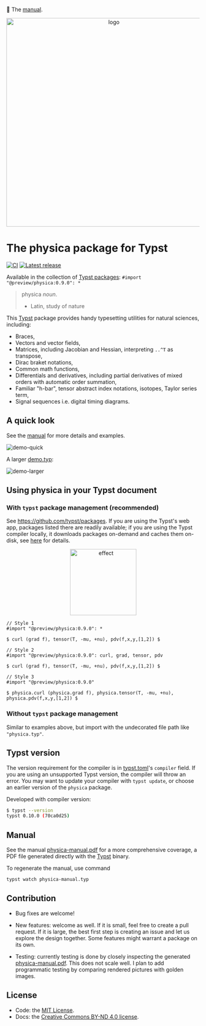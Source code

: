 :green_book: The [manual](https://github.com/Leedehai/typst-physics/blob/master/physica-manual.pdf).
<p align="center">
<img width="545" alt="logo" src="https://github.com/Leedehai/typst-physics/assets/18319900/ed86198a-8ddb-4473-aed3-8111d5ecde60">
</p>

# The physica package for Typst

[![CI](https://github.com/Leedehai/typst-physics/actions/workflows/ci.yml/badge.svg)](https://github.com/Leedehai/typst-physics/actions/workflows/ci.yml)
[![Latest release](https://img.shields.io/github/v/release/Leedehai/typst-physics.svg?color=gold)][latest-release]

Available in the collection of [Typst packages](https://typst.app/docs/packages/): `#import "@preview/physica:0.9.0": *`

> physica _noun_.
> * Latin, study of nature

This [Typst](https://typst.app) package provides handy typesetting utilities for
natural sciences, including:
* Braces,
* Vectors and vector fields,
* Matrices, including Jacobian and Hessian, interpreting `..^T` as transpose,
* Dirac braket notations,
* Common math functions,
* Differentials and derivatives, including partial derivatives of mixed orders with automatic order summation,
* Familiar "h-bar", tensor abstract index notations, isotopes, Taylor series term,
* Signal sequences i.e. digital timing diagrams.

## A quick look

See the [manual](https://github.com/Leedehai/typst-physics/blob/master/physica-manual.pdf) for more details and examples.

![demo-quick](https://github.com/Leedehai/typst-physics/assets/18319900/4a9f40df-f753-4324-8114-c682d270e9c7)

A larger [demo.typ](https://github.com/Leedehai/typst-physics/blob/master/demo.typ):

![demo-larger](https://github.com/Leedehai/typst-physics/assets/18319900/af4fcf6c-5da3-48d1-a7a7-59053f808db5)

## Using physica in your Typst document

### With `typst` package management (recommended)

See https://github.com/typst/packages. If you are using the Typst's web app,
packages listed there are readily available; if you are using the Typst
compiler locally, it downloads packages on-demand and caches them on-disk, see
[here](https://github.com/typst/packages#downloads) for details.

<p align="center">
<img src="https://github.com/Leedehai/typst-physics/assets/18319900/f2a3a2bd-3ef7-4383-ab92-9a71affb4e12" width="173" alt="effect">
</p>

```typst
// Style 1
#import "@preview/physica:0.9.0": *

$ curl (grad f), tensor(T, -mu, +nu), pdv(f,x,y,[1,2]) $
```

```typst
// Style 2
#import "@preview/physica:0.9.0": curl, grad, tensor, pdv

$ curl (grad f), tensor(T, -mu, +nu), pdv(f,x,y,[1,2]) $
```

```typst
// Style 3
#import "@preview/physica:0.9.0"

$ physica.curl (physica.grad f), physica.tensor(T, -mu, +nu), physica.pdv(f,x,y,[1,2]) $
```

### Without `typst` package management

Similar to examples above, but import with the undecorated file path like `"physica.typ"`.

## Typst version

The version requirement for the compiler is in [typst.toml](typst.toml)'s
`compiler` field. If you are using an unsupported Typst version, the compiler
will throw an error. You may want to update your compiler with `typst update`,
or choose an earlier version of the `physica` package.

Developed with compiler version:

```sh
$ typst --version
typst 0.10.0 (70ca0d25)
```

## Manual

See the manual [physica-manual.pdf](https://github.com/Leedehai/typst-physics/blob/master/physica-manual.pdf) for a more comprehensive coverage, a PDF file
generated directly with the [Typst](https://typst.app) binary.

To regenerate the manual, use command

```sh
typst watch physica-manual.typ
```

## Contribution

* Bug fixes are welcome!

* New features: welcome as well. If it is small, feel free to create a pull
request. If it is large, the best first step is creating an issue and let us
explore the design together. Some features might warrant a package on its own.

* Testing: currently testing is done by closely inspecting the generated
[physica-manual.pdf](https://github.com/Leedehai/typst-physics/blob/master/physica-manual.pdf). This does not scale well. I plan to add programmatic
testing by comparing rendered pictures with golden images.

## License

* Code: the [MIT License](LICENSE.txt).
* Docs: the [Creative Commons BY-ND 4.0 license](https://creativecommons.org/licenses/by-nd/4.0/).

[latest-release]: https://github.com/Leedehai/typst-physics/releases/latest "The latest release"
